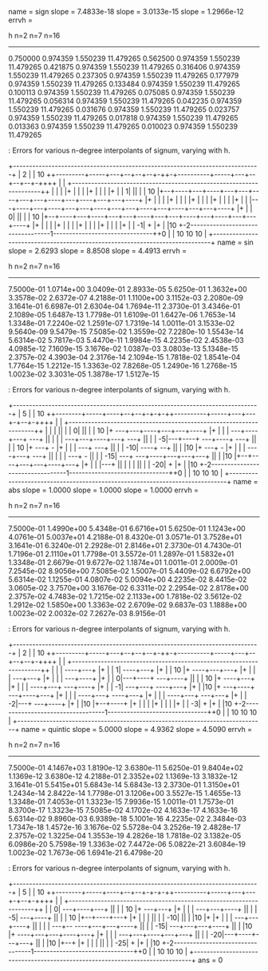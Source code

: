 name = sign
slope =    7.4833e-18
slope =    3.0133e-15
slope =    1.2966e-12
errvh =


  h          n=2        n=7        n=16
  ---------- ---------- ---------- -----------
  0.750000   0.974359   1.550239   11.479265
  0.562500   0.974359   1.550239   11.479265
  0.421875   0.974359   1.550239   11.479265
  0.316406   0.974359   1.550239   11.479265
  0.237305   0.974359   1.550239   11.479265
  0.177979   0.974359   1.550239   11.479265
  0.133484   0.974359   1.550239   11.479265
  0.100113   0.974359   1.550239   11.479265
  0.075085   0.974359   1.550239   11.479265
  0.056314   0.974359   1.550239   11.479265
  0.042235   0.974359   1.550239   11.479265
  0.031676   0.974359   1.550239   11.479265
  0.023757   0.974359   1.550239   11.479265
  0.017818   0.974359   1.550239   11.479265
  0.013363   0.974359   1.550239   11.479265
  0.010023   0.974359   1.550239   11.479265

  : Errors for various n-degree interpolants of signum, varying with h.


+-----------------------------------------------------------------------------+
|   2                                                                         |
| 10 ++---------+-----+---+--+--+--+-++-+----------+-----+---+--+--+--+-++++  |
|    +--------------------------------------------------------------------++  |
|    |                                                                    |+  |
|    |                                                                    |+  |
|    |                                                                    |+  |
|   1|                                                                    ||  |
| 10 |+--+----+---+----+---+---+----+---+---+----+---+----+---+---+----+  |+  |
|    |                                                                    |+  |
|    |                                                                    |+  |
|    |                                                                    |+  |
|    |                                                                    |+  |
|    |---+----+---+----+---+---+----+---+---+----+---+----+---+---+----+  |+  |
|   0|                                                                    ||  |
| 10 |+--+----+---+----+---+---+----+---+---+----+---+----+---+---+----+  |+  |
|    |                                                                    |+  |
|    |                                                                    |+  |
|    |                                                                    |+  |
|    |                                                                    |+  |
|  -1|                                  +                                 |+  |
|10  +-2----------------------------------1-------------------------------++0 |
|   10                                 10                                 10  |
+-----------------------------------------------------------------------------+
name = sin
slope =  2.6293
slope =  8.8508
slope =  4.4913
errvh =

  h            n=2          n=7          n=16
  ------------ ------------ ------------ ------------
  7.5000e-01   1.0714e+00   3.0409e-01   2.8933e-05
  5.6250e-01   1.3632e+00   3.3578e-02   2.6372e-07
  4.2188e-01   1.1100e+00   3.1152e-03   2.2080e-09
  3.1641e-01   6.6987e-01   2.6304e-04   1.7694e-11
  2.3730e-01   3.4346e-01   2.1089e-05   1.6487e-13
  1.7798e-01   1.6109e-01   1.6427e-06   1.7653e-14
  1.3348e-01   7.2240e-02   1.2591e-07   1.7319e-14
  1.0011e-01   3.1533e-02   9.5640e-09   9.5479e-15
  7.5085e-02   1.3559e-02   7.2280e-10   1.5543e-14
  5.6314e-02   5.7817e-03   5.4470e-11   1.9984e-15
  4.2235e-02   2.4538e-03   4.0985e-12   7.1609e-15
  3.1676e-02   1.0387e-03   3.0803e-13   5.1348e-15
  2.3757e-02   4.3903e-04   2.3176e-14   2.1094e-15
  1.7818e-02   1.8541e-04   1.7764e-15   1.2212e-15
  1.3363e-02   7.8268e-05   1.2490e-16   1.2768e-15
  1.0023e-02   3.3031e-05   1.3878e-17   1.5127e-15

  : Errors for various n-degree interpolants of signum, varying with h.



+-----------------------------------------------------------------------------+
|    5                                                                        |
|  10 ++--------+-----+----+--+--+-+-+-++----------+-----+---+---+-+--+-++++  |
|     +-------------------------------------------------------------------++  |
|     |                                                                   ||  |
|    0|                                                                   ||  |
|  10 |+                                      ---+---+----+---+---+----+  |+  |
|     |                          ---+----+---+                 ---+       ||  |
|     |         ---+---+----+---+                          ---+           ||  |
|   -5|---+----+                                  ---+----+         ---+  ||  |
| 10  |+                                      ---+                 -      |+  |
|     |                                   ---+                 ---+       ||  |
|  -10|                              ----+                  --+           ||  |
|10   |+                         ---+                      -              |+  |
|     |                 ----+---+                      ---+               ||  |
|     |             ---+                              -                   ||  |
|  -15|         ---+             ---+----+---+---+---+                    ||  |
|10   |+--+----+---+---+----+---+                                         |+  |
|     |---+                                                               ||  |
|     |                                                                   ||  |
|  -20|                                 +                                 |+  |
|10   +-2---------------------------------1-------------------------------++0 |
|    10                                10                                 10  |
+-----------------------------------------------------------------------------+
name = abs
slope =  1.0000
slope =  1.0000
slope =  1.0000
errvh =

  h            n=2          n=7          n=16
  ------------ ------------ ------------ ------------
  7.5000e-01   1.4990e+00   5.4348e-01   6.6716e+01
  5.6250e-01   1.1243e+00   4.0761e-01   5.0037e+01
  4.2188e-01   8.4320e-01   3.0571e-01   3.7528e+01
  3.1641e-01   6.3240e-01   2.2928e-01   2.8146e+01
  2.3730e-01   4.7430e-01   1.7196e-01   2.1110e+01
  1.7798e-01   3.5572e-01   1.2897e-01   1.5832e+01
  1.3348e-01   2.6679e-01   9.6727e-02   1.1874e+01
  1.0011e-01   2.0009e-01   7.2545e-02   8.9056e+00
  7.5085e-02   1.5007e-01   5.4409e-02   6.6792e+00
  5.6314e-02   1.1255e-01   4.0807e-02   5.0094e+00
  4.2235e-02   8.4415e-02   3.0605e-02   3.7570e+00
  3.1676e-02   6.3311e-02   2.2954e-02   2.8178e+00
  2.3757e-02   4.7483e-02   1.7215e-02   2.1133e+00
  1.7818e-02   3.5612e-02   1.2912e-02   1.5850e+00
  1.3363e-02   2.6709e-02   9.6837e-03   1.1888e+00
  1.0023e-02   2.0032e-02   7.2627e-03   8.9156e-01

  : Errors for various n-degree interpolants of signum, varying with h.



+-----------------------------------------------------------------------------+
|   2                                                                         |
| 10 ++---------+-----+---+--+--+--+-++-+----------+-----+---+--+--+--+-++++  |
|    +--------------------------------------------------------------------++  |
|    |                                                ----+---+           |+  |
|   1|                                       ----+---+                    |+  |
| 10 |+                         ----+---+---+                             |+  |
|    |                  ---+---+                                          |+  |
|    |         ---+----+                                                  |+  |
|   0|---+----+                                                ---+----+  ||  |
| 10 |+                                               ----+---+           |+  |
|    |                                       ----+---+         ---+----+  |+  |
|  -1|                               ---+---+         ----+---+           |+  |
|10  |+                     ---+----+    ---+----+---+                    |+  |
|    |             ----+---+    ----+---+                                 |+  |
|    |    ----+---+     ---+---+                                          |+  |
|  -2|---+     ---+----+                                                  |+  |
|10  |+--+----+                                                           |+  |
|    |                                                                    |+  |
|    |                                                                    |+  |
|  -3|                                  +                                 |+  |
|10  +-2----------------------------------1-------------------------------++0 |
|   10                                 10                                 10  |
+-----------------------------------------------------------------------------+
name = quintic
slope =  5.0000
slope =  4.9362
slope =  4.5090
errvh =

  h            n=2          n=7          n=16
  ------------ ------------ ------------ ------------
  7.5000e-01   4.1467e+03   1.8190e-12   3.6380e-11
  5.6250e-01   9.8404e+02   1.1369e-12   3.6380e-12
  4.2188e-01   2.3352e+02   1.1369e-13   3.1832e-12
  3.1641e-01   5.5415e+01   5.6843e-14   5.6843e-13
  2.3730e-01   1.3150e+01   1.2434e-14   2.8422e-14
  1.7798e-01   3.1206e+00   3.5527e-15   1.4655e-13
  1.3348e-01   7.4053e-01   1.3323e-15   7.9936e-15
  1.0011e-01   1.7573e-01   8.3700e-17   1.3323e-15
  7.5085e-02   4.1702e-02   4.1633e-17   4.1633e-16
  5.6314e-02   9.8960e-03   6.9389e-18   5.1001e-16
  4.2235e-02   2.3484e-03   1.7347e-18   1.4572e-16
  3.1676e-02   5.5728e-04   3.2526e-19   2.4828e-17
  2.3757e-02   1.3225e-04   1.3553e-19   4.2826e-18
  1.7818e-02   3.1382e-05   6.0986e-20   5.7598e-19
  1.3363e-02   7.4472e-06   5.0822e-21   3.6084e-19
  1.0023e-02   1.7673e-06   1.6941e-21   6.4798e-20

  : Errors for various n-degree interpolants of signum, varying with h.



+-----------------------------------------------------------------------------+
|    5                                                                        |
|  10 ++--------+-----+----+--+--+-+-+-++----------+-----+---+---+-+--+-++++  |
|     +-------------------------------------------------------------------++  |
|    0|                                           ---+----+---+           ||  |
|  10 |+                                  ---+---+                        |+  |
|     |                      ---+---+----+                                ||  |
|   -5|             ---+----+                                             ||  |
| 10  |+--+----+---+                                                      |+  |
|     |                                                                   ||  |
|  -10|                                                                   ||  |
|10   |+                                                                  |+  |
|     |                                                    ---+---+----+  ||  |
|     |                                       ---+--  ----+---+---+----+  ||  |
|  -15|                                   ---+---+---+----+               ||  |
|10   |+                ----+---+---+----+---+                            |+  |
|     |         ---+---+----+---+---+                                     ||  |
|  -20|---+----+---+---+                                                  ||  |
|10   |+--+                                                               |+  |
|     |                                                                   ||  |
|  -25|                                 +                                 |+  |
|10   +-2---------------------------------1-------------------------------++0 |
|    10                                10                                 10  |
+-----------------------------------------------------------------------------+
ans = 0
